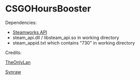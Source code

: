 # CSGOHoursBooster

Dependencies:
* [Steamworks API](https://partner.steamgames.com/)
* steam_api.dll / libsteam_api.so in working directory
* steam_appid.txt which contains "730" in working directory

Credits:

[TheOnlyLan](http://www.unknowncheats.me/forum/counterstrike-global-offensive/199763-using-steamworks-dick-look-main-menu.html)

[Synraw](https://www.unknowncheats.me/forum/counterstrike-global-offensive/189169-main-menu-meme-people-dick-huge.html)
